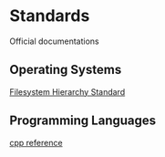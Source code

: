 # Standards

Official documentations

## Operating Systems

[Filesystem Hierarchy Standard](https://refspecs.linuxfoundation.org/FHS_3.0/fhs/index.html)

## Programming Languages

[cpp reference](https://en.cppreference.com/)
